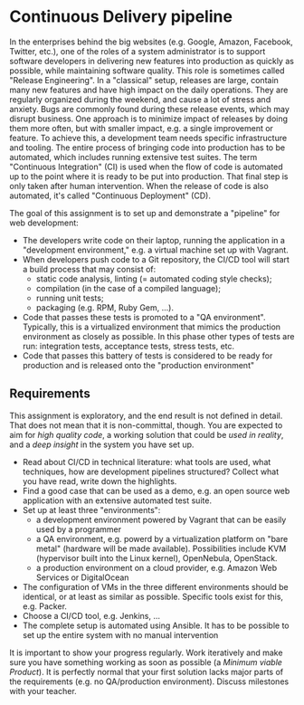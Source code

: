 # Continuous Delivery pipeline

In the enterprises behind the big websites (e.g. Google, Amazon, Facebook, Twitter, etc.), one of the roles of a system administrator is to support software developers in delivering new features into production as quickly as possible, while maintaining software quality. This role is sometimes called "Release Engineering". In a "classical" setup, releases are large, contain many new features and have high impact on the daily operations. They are regularly organized during the weekend, and cause a lot of stress and anxiety. Bugs are commonly found during these release events, which may disrupt business. One approach is to minimize impact of releases by doing them more often, but with smaller impact, e.g. a single improvement or feature. To achieve this, a development team needs specific infrastructure and tooling. The entire process of bringing code into production has to be automated, which includes running extensive test suites. The term "Continuous Integration" (CI) is used when the flow of code is automated up to the point where it is ready to be put into production. That final step is only taken after human intervention. When the release of code is also automated, it's called "Continuous Deployment" (CD).

The goal of this assignment is to set up and demonstrate a "pipeline" for web development:

- The developers write code on their laptop, running the application in a "development environment," e.g. a virtual machine set up with Vagrant.
- When developers push code to a Git repository, the CI/CD tool will start a build process that may consist of:
    - static code analysis, linting (= automated coding style checks);
    - compilation (in the case of a compiled language);
    - running unit tests;
    - packaging (e.g. RPM, Ruby Gem, ...).
- Code that passes these tests is promoted to a "QA environment". Typically, this is a virtualized environment that mimics the production environment as closely as possible. In this phase other types of tests are run: integration tests, acceptance tests, stress tests, etc.
- Code that passes this battery of tests is considered to be ready for production and is released onto the "production environment"

## Requirements

This assignment is exploratory, and the end result is not defined in detail. That does not mean that it is non-committal, though. You are expected to aim for *high quality code*, a working solution that could be *used in reality*, and a *deep insight* in the system you have set up.

- Read about CI/CD in technical literature: what tools are used, what techniques, how are development pipelines structured? Collect what you have read, write down the highlights.
- Find a good case that can be used as a demo, e.g. an open source web application with an extensive automated test suite.
- Set up at least three "environments":
    - a development environment powered by Vagrant that can be easily used by a programmer
    - a QA environment, e.g. powerd by a virtualization platform on "bare metal" (hardware will be made available). Possibilities include KVM (hypervisor built into the Linux kernel), OpenNebula, OpenStack.
    - a production environment on a cloud provider, e.g. Amazon Web Services or DigitalOcean
- The configuration of VMs in the three different environments should be identical, or at least as similar as possible. Specific tools exist for this, e.g. Packer.
- Choose a CI/CD tool, e.g. Jenkins, ...
- The complete setup is automated using Ansible. It has to be possible to set up the entire system with no manual intervention

It is important to show your progress regularly. Work iteratively and make sure you have something working as soon as possible (a *Minimum viable Product*). It is perfectly normal that your first solution lacks major parts of the requirements (e.g. no QA/production environment). Discuss milestones with your teacher.
